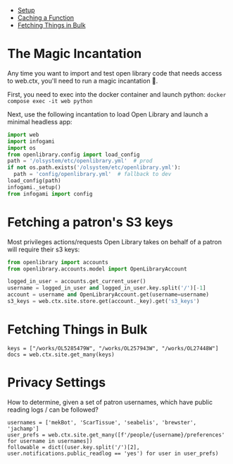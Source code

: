 * [Setup](#The-Magic-Incantation)
* [Caching a Function](#Using-Cache)
* [Fetching Things in Bulk](#Fetching-Things-in-Bulk)

# The Magic Incantation

Any time you want to import and test open library code that needs access to web.ctx, you'll need to run a magic incantation 🧙.

First, you need to exec into the docker container and launch python:
`docker compose exec -it web python` 

Next, use the following incantation to load Open Library and launch a minimal headless app:

```py
import web
import infogami
import os
from openlibrary.config import load_config
path = '/olsystem/etc/openlibrary.yml'  # prod
if not os.path.exists('/olsystem/etc/openlibrary.yml'):
  path = 'config/openlibrary.yml'  # fallback to dev
load_config(path)
infogami._setup()
from infogami import config
```

# Fetching a patron's S3 keys

Most privileges actions/requests Open Library takes on behalf of a patron will require their s3 keys:

```py
from openlibrary import accounts
from openlibrary.accounts.model import OpenLibraryAccount

logged_in_user = accounts.get_current_user()
username = logged_in_user and logged_in_user.key.split('/')[-1]
account = username and OpenLibraryAccount.get(username=username)
s3_keys = web.ctx.site.store.get(account._key).get('s3_keys')
```

# Fetching Things in Bulk

```
keys = ["/works/OL5285479W", "/works/OL257943W", "/works/OL27448W"]
docs = web.ctx.site.get_many(keys)
```

# Privacy Settings

How to determine, given a set of patron usernames, which have public reading logs / can be followed?

```
usernames = ['mekBot', 'ScarTissue', 'seabelis', 'brewster', 'jachamp']
user_prefs = web.ctx.site.get_many([f'/people/{username}/preferences' for username in usernames])
followable = dict((user.key.split('/')[2], user.notifications.public_readlog == 'yes') for user in user_prefs)
```